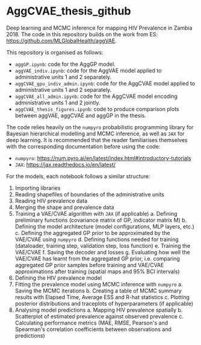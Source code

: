 # AggCVAE_thesis_github
Deep learning and MCMC inference for mapping HIV Prevalence in Zambia 2018. The code in this repository builds on the work from ES: https://github.com/MLGlobalHealth/aggVAE.

This repository is organised as follows:

- `aggGP.ipynb`: code for the AggGP model.
- `aggVAE_indiv.ipynb`:  code for the AggVAE model applied to administrative units 1 and 2 separately.
- `aggCVAE_gpu_indiv_admin.ipynb`: code for the AggCVAE model applied to administrative units 1 and 2 separately.
- `aggCVAE_all_admin.ipynb`:  code for the AggCVAE model encoding administrative units 1 and 2 jointly.
- `aggCVAE_thesis_figures.ipynb`: code to produce comparison plots between aggVAE, aggCVAE and aggGP in the thesis.

The code relies heavily on the `numpyro` probabilistic programming library for Bayesian hierarchical modelling and MCMC inference, as well as `JAX` for deep learning. 
It is recommended that the reader familiarises themselves with the corresponding documentation before using the code:
- `numpyro`: https://num.pyro.ai/en/latest/index.html#introductory-tutorials
- `JAX`: https://jax.readthedocs.io/en/latest/

For the models, each notebook follows a similar structure:

1. Importing libraries
2. Reading shapefiles of boundaries of the administrative units
3. Reading HIV prevalence data
4. Merging the shape and prevalence data
5. Training a VAE/CVAE algorithm with `JAX` (if applicable) 
   a. Defining preliminary functions (covariance matrix of GP, indicator matrix M)
   b. Defining the model architecture (model configurations, MLP layers, etc.)
   c. Defining the aggregated GP prior to be approximated by the VAE/CVAE using `numpyro`
   d. Defining functions needed for training (dataloader, training step, validation step, loss function)
   e. Training the VAE/CVAE
   f. Saving the decoder and losses
   g. Evaluating how well the VAE/CVAE has learnt from the aggregated GP prior, i.e. comparing aggregated GP prior samples before training and VAE/CVAE approximations after training (spatial maps and 95% BCI intervals)
6. Defining the HIV prevalence model
7. Fitting the prevalence model using MCMC inference with `numpyro`
   a. Saving the MCMC iterations
   b. Creating a table of MCMC summary results with Elapsed Time, Average ESS and R-hat statistics
   c. Plotting posterior distributions and traceplots of hyperparameters (if applicable)
8. Analysing model predictions
   a. Mapping HIV prevalence spatially
   b. Scatterplot of estimated prevalence against observed prevalence
   c. Calculating performance metrics (MAE, RMSE, Pearson's and Spearman's correlation coefficients between observations and predictions)

   
   
   


 
